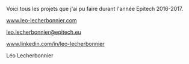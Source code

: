 Voici tous les projets que j'ai pu faire durant l'année Epitech 2016-2017.

www.leo-lecherbonnier.com

leo.lecherbonnier@epitech.eu

www.linkedin.com/in/leo-lecherbonnier

Léo Lecherbonnier
